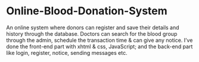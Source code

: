# Online-Blood-Donation-System
An online system where donors can register and save their details and history through the database. Doctors can search for the blood group through the admin, schedule the transaction time &amp; can give any notice. I’ve done the front-end part with xhtml &amp; css, JavaScript; and the back-end part like login, register, notice, sending messages etc.
